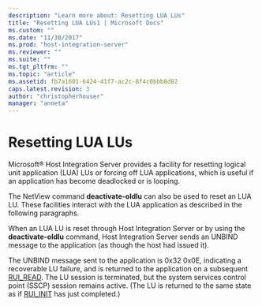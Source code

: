```yaml
---
description: "Learn more about: Resetting LUA LUs"
title: "Resetting LUA LUs1 | Microsoft Docs"
ms.custom: ""
ms.date: "11/30/2017"
ms.prod: "host-integration-server"
ms.reviewer: ""
ms.suite: ""
ms.tgt_pltfrm: ""
ms.topic: "article"
ms.assetid: fb7a1601-6424-41f7-ac2c-8f4c0bbb8d82
caps.latest.revision: 3
author: "christopherhouser"
manager: "anneta"
---
```

# Resetting LUA LUs
Microsoft® Host Integration Server provides a facility for resetting logical unit application (LUA) LUs or forcing off LUA applications, which is useful if an application has become deadlocked or is looping.  
  
 The NetView command **deactivate-oldlu** can also be used to reset an LUA LU. These facilities interact with the LUA application as described in the following paragraphs.  
  
 When an LUA LU is reset through Host Integration Server or by using the **deactivate-oldlu** command, Host Integration Server sends an UNBIND message to the application (as though the host had issued it).  
  
 The UNBIND message sent to the application is 0x32 0x0E, indicating a recoverable LU failure, and is returned to the application on a subsequent [RUI_READ](./rui-read2.md). The LU session is terminated, but the system services control point (SSCP) session remains active. (The LU is returned to the same state as if [RUI_INIT](./rui-init1.md) has just completed.)
